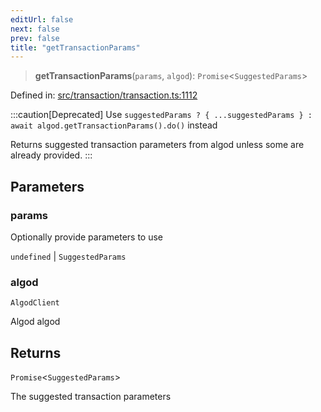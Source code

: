 ```yaml
---
editUrl: false
next: false
prev: false
title: "getTransactionParams"
---
```


> **getTransactionParams**(`params`, `algod`): `Promise`\<`SuggestedParams`\>

Defined in: [src/transaction/transaction.ts:1112](https://github.com/algorandfoundation/algokit-utils-ts/blob/45957336d0cbf88c980c0a3343335a5e5e142c93/src/transaction/transaction.ts#L1112)

:::caution[Deprecated]
Use `suggestedParams ? { ...suggestedParams } : await algod.getTransactionParams().do()` instead

Returns suggested transaction parameters from algod unless some are already provided.
:::

## Parameters

### params

Optionally provide parameters to use

`undefined` | `SuggestedParams`

### algod

`AlgodClient`

Algod algod

## Returns

`Promise`\<`SuggestedParams`\>

The suggested transaction parameters
